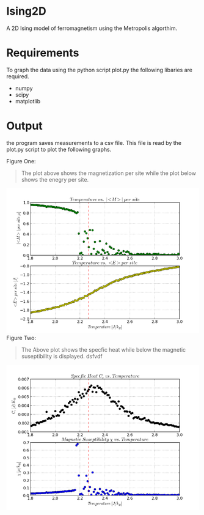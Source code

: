 Ising2D
=======

A 2D Ising model of ferromagnetism using the Metropolis algorthim.

Requirements
=======
To graph the data using the python script plot.py the following libaries are required.

* numpy
* scipy
* matplotlib

Output
=======
the program saves measurements to a csv file. This file is read by
the plot.py script to plot the following graphs. 

Figure One:
  >The plot above shows the magnetization per site while the plot below shows the enegry per site. 

![](Sample%20Plots/fig1.png?raw=true)
Figure Two:
  >The Above plot shows the specfic heat while below the magnetic suseptibility is displayed. dsfvdf

![](Sample%20Plots/fig2.png?raw=true)